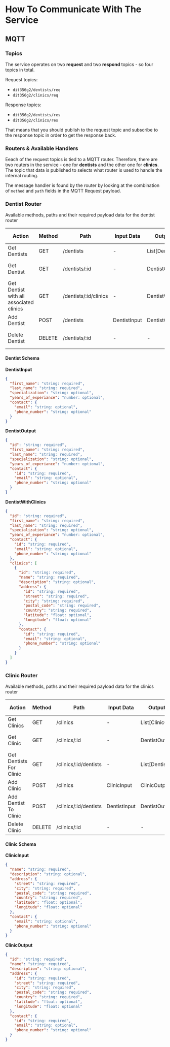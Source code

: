 # How To Communicate With The Service

## MQTT

### Topics

The service operates on two **request** and two **respond** topics - so four topics in total.

Request topics:

- `dit356g2/dentists/req`
- `dit356g2/clinics/req`

Response topics:

- `dit356g2/dentists/res`
- `dit356g2/clinics/res`

That means that you should publish to the request topic and subscribe to the response topic in order to get the response back.

### Routers & Available Handlers

Eeach of the request topics is tied to a MQTT router. Therefore, there are two routers in the service - one for **dentists** and the other one for **clinics**. The topic that data is published to selects what router is used to handle the internal routing.

The message handler is found by the router by looking at the combination of `method` and `path` fields in the MQTT Request payload.

### Dentist Router

Available methods, paths and their required payload data for the dentist router

| Action                                  | Method | Path                  | Input Data   | Output Data         | Error Codes   | Success Codes |
| --------------------------------------- | ------ | --------------------- | ------------ | ------------------- | ------------- | ------------- |
| Get Dentists                            | GET    | /dentists             | -            | List[DentistOutput] | 500           | 200           |
| Get Dentist                             | GET    | /dentists/:id         | -            | DentistOutput       | 400, 404, 500 | 200           |
| Get Dentist with all associated clinics | GET    | /dentists/:id/clinics | -            | DentistWithClinics  | 400, 404, 500 | 200           |
| Add Dentist                             | POST   | /dentists             | DentistInput | DentistOutput       | 400, 500      | 201           |
| Delete Dentist                          | DELETE | /dentists/:id         | -            | -                   | 400, 404, 500 | 204           |

#### Dentist Schema

**DentistInput**

```json
{
  "first_name": "string: required",
  "last_name": "string: required",
  "specialization": "string: optional",
  "years_of_experiance": "number: optional",
  "contact": {
    "email": "string: optional",
    "phone_number": "string: optional"
  }
}
```

**DentistOutput**

```json
{
  "id": "string: required",
  "first_name": "string: required",
  "last_name": "string: required",
  "specialization": "string: optional",
  "years_of_experiance": "number: optional",
  "contact": {
    "id": "string: required",
    "email": "string: optional",
    "phone_number": "string: optional"
  }
}
```

**DentistWithClinics**

```json
{
  "id": "string: required",
  "first_name": "string: required",
  "last_name": "string: required",
  "specialization": "string: optional",
  "years_of_experiance": "number: optional",
  "contact": {
    "id": "string: required",
    "email": "string: optional",
    "phone_number": "string: optional"
  },
  "clinics": [
    {
      "id": "string: required",
      "name": "string: required",
      "description": "string: optional",
      "address": {
        "id": "string: required",
        "street": "string: required",
        "city": "string: required",
        "postal_code": "string: required",
        "country": "string: required",
        "latitude": "float: optional",
        "longitude": "float: optional"
      },
      "contact": {
        "id": "string: required",
        "email": "string: optional",
        "phone_number": "string: optional"
      }
    }
  ]
}
```

### Clinic Router

Available methods, paths and their required payload data for the clinics router

| Action                  | Method | Path                  | Input Data   | Output Data         | Error Codes   | Success Codes |
| ----------------------- | ------ | --------------------- | ------------ | ------------------- | ------------- | ------------- |
| Get Clinics             | GET    | /clinics              | -            | List[ClinicOutput]  | 500           | 200           |
| Get Clinic              | GET    | /clinics/:id          | -            | DentistOutput       | 400, 404, 500 | 200           |
| Get Dentists For Clinic | GET    | /clinics/:id/dentists | -            | List[DentistOutput] | 400, 500      | 200           |
| Add Clinic              | POST   | /clinics              | ClinicInput  | ClinicOutput        | 400, 500      | 201           |
| Add Dentist To Clinic   | POST   | /clinics/:id/dentists | DentistInput | DentistOutput       | 400, 404, 500 | 201           |
| Delete Clinic           | DELETE | /clinics/:id          | -            | -                   | 404, 500      | 204           |

#### Clinic Schema

**ClinicInput**

```json
{
  "name": "string: required",
  "description": "string: optional",
  "address": {
    "street": "string: required",
    "city": "string: required",
    "postal_code": "string: required",
    "country": "string: required",
    "latitude": "float: optional",
    "longitude": "float: optional"
  },
  "contact": {
    "email": "string: optional",
    "phone_number": "string: optional"
  }
}
```

**ClinicOutput**

```json
{
  "id": "string: required",
  "name": "string: required",
  "description": "string: optional",
  "address": {
    "id": "string: required",
    "street": "string: required",
    "city": "string: required",
    "postal_code": "string: required",
    "country": "string: required",
    "latitude": "float: optional",
    "longitude": "float: optional"
  },
  "contact": {
    "id": "string: required",
    "email": "string: optional",
    "phone_number": "string: optional"
  }
}
```

